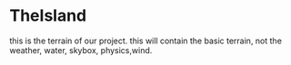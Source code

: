# TheIsland
this is the terrain of our project.
this will contain the basic terrain, not the weather, water, skybox, physics,wind.
